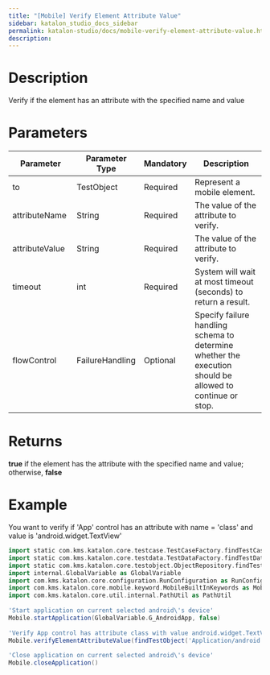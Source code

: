 ```yaml
---
title: "[Mobile] Verify Element Attribute Value" 
sidebar: katalon_studio_docs_sidebar
permalink: katalon-studio/docs/mobile-verify-element-attribute-value.html 
description: 
---
```

Description
===========

Verify if the element has an attribute with the specified name and value  

Parameters
==========

<table><thead><tr><th>Parameter</th><th>Parameter Type</th><th>Mandatory</th><th>Description</th></tr></thead><tbody><tr><td>to</td><td>TestObject&nbsp;</td><td>Required</td><td>Represent a mobile element.</td></tr><tr><td>attributeName&nbsp;</td><td>String&nbsp;</td><td>Required</td><td>The value of the attribute to verify.</td></tr><tr><td>attributeValue&nbsp;</td><td>String&nbsp;</td><td>Required</td><td>The value of the attribute to verify.</td></tr><tr><td>timeout&nbsp;</td><td>int</td><td>Required</td><td>System will wait at most timeout (seconds) to return a result.</td></tr><tr><td>flowControl</td><td>FailureHandling</td><td>Optional</td><td><span>Spec</span><span>ify </span><a>failure handling</a><span> schema to determine whether the execution should be allowed to continue or stop.</span></td></tr></tbody></table>

Returns
=======

**true** if the element has the attribute with the specified name and value; otherwise, **false**

Example
=======

You want to verify if 'App' control has an attribute with name = 'class' and value is 'android.widget.TextView'

```groovy
import static com.kms.katalon.core.testcase.TestCaseFactory.findTestCase
import static com.kms.katalon.core.testdata.TestDataFactory.findTestData
import static com.kms.katalon.core.testobject.ObjectRepository.findTestObject
import internal.GlobalVariable as GlobalVariable
import com.kms.katalon.core.configuration.RunConfiguration as RunConfiguration
import com.kms.katalon.core.mobile.keyword.MobileBuiltInKeywords as Mobile
import com.kms.katalon.core.util.internal.PathUtil as PathUtil
 
'Start application on current selected android\'s device'
Mobile.startApplication(GlobalVariable.G_AndroidApp, false)
 
'Verify App control has attribute class with value android.widget.TextView'
Mobile.verifyElementAttributeValue(findTestObject('Application/android.widget.TextView - App'),'class','android.widget.TextView', 10)
 
'Close application on current selected android\'s device'
Mobile.closeApplication()
```